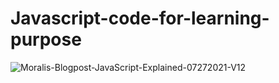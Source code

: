 # Javascript-code-for-learning-purpose

![Moralis-Blogpost-JavaScript-Explained-07272021-V12](https://user-images.githubusercontent.com/80773074/179837964-831e9667-bc31-4dd4-8c1e-a50fe57d0c4d.png)
